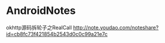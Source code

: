 

# AndroidNotes


okhttp源码拆轮子之RealCall
http://note.youdao.com/noteshare?id=cb8fc73f421854b2543d0c0c99a21e7c


